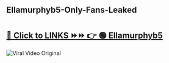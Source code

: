 
 ## Ellamurphyb5-Only-Fans-Leaked

# <h2><a href="https://clipsfans.com/Ellamurphyb5&ref=git">🔗 Click to LINKS ⏩⏩ 👉 🟢 Ellamurphyb5 </a></h2>

<a href="https://clipsfans.com/Ellamurphyb5&ref=git" rel="nofollow" data-target="animated-image.originalLink"><img src="https://i.ibb.co.com/xMMVF88/686577567.gif" alt="Viral Video Original" style="max-width: 100%; display: inline-block;" data-target="animated-image.originalImage"></a>
